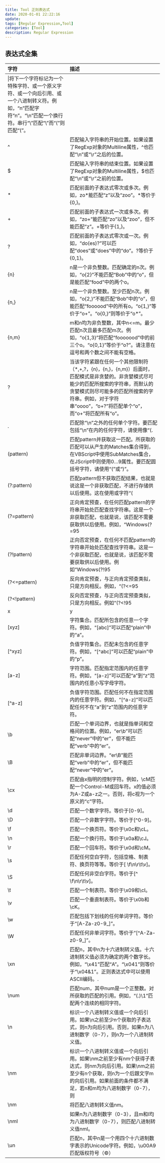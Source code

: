 ```yaml
---
title: Tool 正则表达式
date: 2020-01-01 22:22:16
update:
tags: [Regular Expression,Tool]
categories: [Tool]
description: Regular Expression
---
```


## 表达式全集

| 字符                                                                                                                                                              | 描述                                                                                                                                                                                                                                             |
| :---------------------------------------------------------------------------------------------------------------------------------------------------------------- | :----------------------------------------------------------------------------------------------------------------------------------------------------------------------------------------------------------------------------------------------- |
| \\|将下一个字符标记为一个特殊字符、或一个原义字符、或一个向后引用、或一个八进制转义符。例如，“n”匹配字符“n”。“\n”匹配一个换行符。串行“\\”匹配“\”而“\(”则匹配“(”。 |
| ^                                                                                                                                                                 | 匹配输入字符串的开始位置。如果设置了RegExp对象的Multiline属性，^也匹配“\n”或“\r”之后的位置。                                                                                                                                                     |
| $                                                                                                                                                                 | 匹配输入字符串的结束位置。如果设置了RegExp对象的Multiline属性，$也匹配“\n”或“\r”之前的位置。                                                                                                                                                     |
| *                                                                                                                                                                 | 匹配前面的子表达式零次或多次。例如，zo*能匹配“z”以及“zoo”。*等价于{0,}。                                                                                                                                                                         |
| +                                                                                                                                                                 | 匹配前面的子表达式一次或多次。例如，“zo+”能匹配“zo”以及“zoo”，但不能匹配“z”。+等价于{1,}。                                                                                                                                                       |
| ?                                                                                                                                                                 | 匹配前面的子表达式零次或一次。例如，“do(es)?”可以匹配“does”或“does”中的“do”。?等价于{0,1}。                                                                                                                                                      |
| {n}                                                                                                                                                               | n是一个非负整数。匹配确定的n次。例如，“o{2}”不能匹配“Bob”中的“o”，但是能匹配“food”中的两个o。                                                                                                                                                    |
| {n,}                                                                                                                                                              | n是一个非负整数。至少匹配n次。例如，“o{2,}”不能匹配“Bob”中的“o”，但能匹配“foooood”中的所有o。“o{1,}”等价于“o+”。“o{0,}”则等价于“o*”。                                                                                                            |
| {n,m}                                                                                                                                                             | m和n均为非负整数，其中n<=m。最少匹配n次且最多匹配m次。例如，“o{1,3}”将匹配“fooooood”中的前三个o。“o{0,1}”等价于“o?”。请注意在逗号和两个数之间不能有空格。                                                                                        |
| ?                                                                                                                                                                 | 当该字符紧跟在任何一个其他限制符（*,+,?，{n}，{n,}，{n,m}）后面时，匹配模式是非贪婪的。非贪婪模式尽可能少的匹配所搜索的字符串，而默认的贪婪模式则尽可能多的匹配所搜索的字符串。例如，对于字符串“oooo”，“o+?”将匹配单个“o”，而“o+”将匹配所有“o”。 |
| .                                                                                                                                                                 | 匹配除“\n”之外的任何单个字符。要匹配包括“\n”在内的任何字符，请使用像“(.                                                                                                                                                                          | \n)”的模式。                                         |
| (pattern)                                                                                                                                                         | 匹配pattern并获取这一匹配。所获取的匹配可以从产生的Matches集合得到，在VBScript中使用SubMatches集合，在JScript中则使用$0…$9属性。要匹配圆括号字符，请使用“\(”或“\)”。                                                                             |
| (?:pattern)                                                                                                                                                       | 匹配pattern但不获取匹配结果，也就是说这是一个非获取匹配，不进行存储供以后使用。这在使用或字符“(                                                                                                                                                  | )”来组合一个模式的各个部分是很有用。例如“industr(?:y | ies)”就是一个比“industry    | industries”更简略的表达式。                                                                                                                                                                           |
| (?=pattern)                                                                                                                                                       | 正向肯定预查，在任何匹配pattern的字符串开始处匹配查找字符串。这是一个非获取匹配，也就是说，该匹配不需要获取供以后使用。例如，“Windows(?=95                                                                                                       | 98                                                   | NT                          | 2000)”能匹配“Windows2000”中的“Windows”，但不能匹配“Windows3.1”中的“Windows”。预查不消耗字符，也就是说，在一个匹配发生后，在最后一次匹配之后立即开始下一次匹配的搜索，而不是从包含预查的字符之后开始。 |
| (?!pattern)                                                                                                                                                       | 正向否定预查，在任何不匹配pattern的字符串开始处匹配查找字符串。这是一个非获取匹配，也就是说，该匹配不需要获取供以后使用。例如“Windows(?!95                                                                                                       | 98                                                   | NT                          | 2000)”能匹配“Windows3.1”中的“Windows”，但不能匹配“Windows2000”中的“Windows”。预查不消耗字符，也就是说，在一个匹配发生后，在最后一次匹配之后立即开始下一次匹配的搜索，而不是从包含预查的字符之后开始   |
| (?<=pattern)                                                                                                                                                      | 反向肯定预查，与正向肯定预查类拟，只是方向相反。例如，“(?<=95                                                                                                                                                                                    | 98                                                   | NT                          | 2000)Windows”能匹配“2000Windows”中的“Windows”，但不能匹配“3.1Windows”中的“Windows”。                                                                                                                  |
| (?<!pattern)                                                                                                                                                      | 反向否定预查，与正向否定预查类拟，只是方向相反。例如“(?<!95                                                                                                                                                                                      | 98                                                   | NT                          | 2000)Windows”能匹配“3.1Windows”中的“Windows”，但不能匹配“2000Windows”中的“Windows”。                                                                                                                  |
| x                                                                                                                                                                 | y                                                                                                                                                                                                                                                | 匹配x或y。例如，“z                                   | food”能匹配“z”或“food”。“(z | f)ood”则匹配“zood”或“food”。                                                                                                                                                                          |
| [xyz]                                                                                                                                                             | 字符集合。匹配所包含的任意一个字符。例如，“[abc]”可以匹配“plain”中的“a”。                                                                                                                                                                        |
| [^xyz]                                                                                                                                                            | 负值字符集合。匹配未包含的任意字符。例如，“[^abc]”可以匹配“plain”中的“p”。                                                                                                                                                                       |
| [a-z]                                                                                                                                                             | 字符范围。匹配指定范围内的任意字符。例如，“[a-z]”可以匹配“a”到“z”范围内的任意小写字母字符。                                                                                                                                                      |
| [^a-z]                                                                                                                                                            | 负值字符范围。匹配任何不在指定范围内的任意字符。例如，“[^a-z]”可以匹配任何不在“a”到“z”范围内的任意字符。                                                                                                                                         |
| \b                                                                                                                                                                | 匹配一个单词边界，也就是指单词和空格间的位置。例如，“er\b”可以匹配“never”中的“er”，但不能匹配“verb”中的“er”。                                                                                                                                    |
| \B                                                                                                                                                                | 匹配非单词边界。“er\B”能匹配“verb”中的“er”，但不能匹配“never”中的“er”。                                                                                                                                                                          |
| \cx                                                                                                                                                               | 匹配由x指明的控制字符。例如，\cM匹配一个Control-M或回车符。x的值必须为A-Z或a-z之一。否则，将c视为一个原义的“c”字符。                                                                                                                             |
| \d                                                                                                                                                                | 匹配一个数字字符。等价于[0-9]。                                                                                                                                                                                                                  |
| \D                                                                                                                                                                | 匹配一个非数字字符。等价于[^0-9]。                                                                                                                                                                                                               |
| \f                                                                                                                                                                | 匹配一个换页符。等价于\x0c和\cL。                                                                                                                                                                                                                |
| \n                                                                                                                                                                | 匹配一个换行符。等价于\x0a和\cJ。                                                                                                                                                                                                                |
| \r                                                                                                                                                                | 匹配一个回车符。等价于\x0d和\cM。                                                                                                                                                                                                                |
| \s                                                                                                                                                                | 匹配任何空白字符，包括空格、制表符、换页符等等。等价于[ \f\n\r\t\v]。                                                                                                                                                                            |
| \S                                                                                                                                                                | 匹配任何非空白字符。等价于[^ \f\n\r\t\v]。                                                                                                                                                                                                       |
| \t                                                                                                                                                                | 匹配一个制表符。等价于\x09和\cI。                                                                                                                                                                                                                |
| \v                                                                                                                                                                | 匹配一个垂直制表符。等价于\x0b和\cK。                                                                                                                                                                                                            |
| \w                                                                                                                                                                | 匹配包括下划线的任何单词字符。等价于“[A-Za-z0-9_]”。                                                                                                                                                                                             |
| \W                                                                                                                                                                | 匹配任何非单词字符。等价于“[^A-Za-z0-9_]”。                                                                                                                                                                                                      |
| \xn                                                                                                                                                               | 匹配n，其中n为十六进制转义值。十六进制转义值必须为确定的两个数字长。例如，“\x41”匹配“A”。“\x041”则等价于“\x04&1”。正则表达式中可以使用ASCII编码。.                                                                                               |
| \num                                                                                                                                                              | 匹配num，其中num是一个正整数。对所获取的匹配的引用。例如，“(.)\1”匹配两个连续的相同字符。                                                                                                                                                        |
| \n                                                                                                                                                                | 标识一个八进制转义值或一个向后引用。如果\n之前至少n个获取的子表达式，则n为向后引用。否则，如果n为八进制数字（0-7），则n为一个八进制转义值。                                                                                                      |
| \nm                                                                                                                                                               | 标识一个八进制转义值或一个向后引用。如果\nm之前至少有nm个获得子表达式，则nm为向后引用。如果\nm之前至少有n个获取，则n为一个后跟文字m的向后引用。如果前面的条件都不满足，若n和m均为八进制数字（0-7），则                                           |
| \nm                                                                                                                                                               | 将匹配八进制转义值nm。                                                                                                                                                                                                                           |
| \nml                                                                                                                                                              | 如果n为八进制数字（0-3），且m和l均为八进制数字（0-7），则匹配八进制转义值nml。                                                                                                                                                                   |
| \un                                                                                                                                                               | 匹配n，其中n是一个用四个十六进制数字表示的Unicode字符。例如，\u00A9匹配版权符号（©）                                                                                                                                                             |

